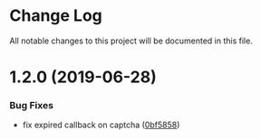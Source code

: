 # Change Log

All notable changes to this project will be documented in this file.

<a name="1.2.0"></a>
# 1.2.0 (2019-06-28)


### Bug Fixes

* fix expired callback on captcha ([0bf5858](https://github.com/SUI-Components/schibsted-spain-components/commit/0bf5858))




